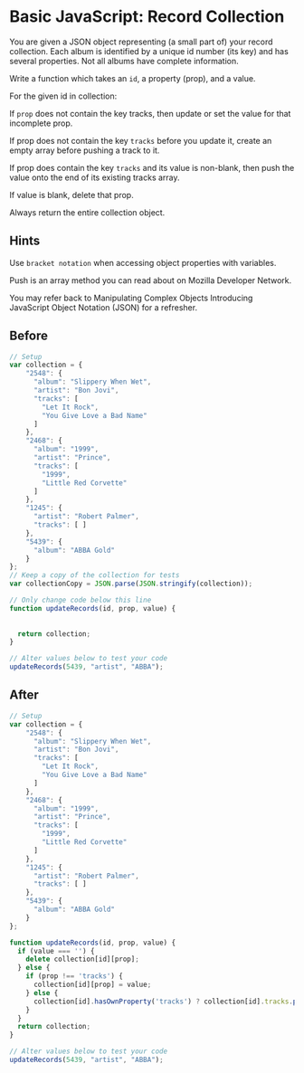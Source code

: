 # Basic JavaScript: Record Collection
You are given a JSON object representing (a small part of) your record collection. Each album is identified by a unique id number (its key) and has several properties. Not all albums have complete information.

Write a function which takes an `id`, a property (prop), and a value.

For the given id in collection:

If `prop` does not contain the key tracks, then update or set the value for that incomplete prop.

If prop does not contain the key `tracks` before you update it, create an empty array before pushing a track to it.

If prop does contain the key `tracks` and its value is non-blank, then push the value onto the end of its existing tracks array.

If value is blank, delete that prop.

Always return the entire collection object.

## Hints
Use `bracket notation` when accessing object properties with variables.

Push is an array method you can read about on Mozilla Developer Network.

You may refer back to Manipulating Complex Objects Introducing JavaScript Object Notation (JSON) for a refresher.


## Before
```JavaScript
// Setup
var collection = {
    "2548": {
      "album": "Slippery When Wet",
      "artist": "Bon Jovi",
      "tracks": [ 
        "Let It Rock", 
        "You Give Love a Bad Name" 
      ]
    },
    "2468": {
      "album": "1999",
      "artist": "Prince",
      "tracks": [ 
        "1999", 
        "Little Red Corvette" 
      ]
    },
    "1245": {
      "artist": "Robert Palmer",
      "tracks": [ ]
    },
    "5439": {
      "album": "ABBA Gold"
    }
};
// Keep a copy of the collection for tests
var collectionCopy = JSON.parse(JSON.stringify(collection));

// Only change code below this line
function updateRecords(id, prop, value) {
  
  
  return collection;
}

// Alter values below to test your code
updateRecords(5439, "artist", "ABBA");
```


## After
```JavaScript
// Setup
var collection = {
    "2548": {
      "album": "Slippery When Wet",
      "artist": "Bon Jovi",
      "tracks": [ 
        "Let It Rock", 
        "You Give Love a Bad Name" 
      ]
    },
    "2468": {
      "album": "1999",
      "artist": "Prince",
      "tracks": [ 
        "1999", 
        "Little Red Corvette" 
      ]
    },
    "1245": {
      "artist": "Robert Palmer",
      "tracks": [ ]
    },
    "5439": {
      "album": "ABBA Gold"
    }
};

function updateRecords(id, prop, value) {
  if (value === '') {
    delete collection[id][prop];
  } else {
    if (prop !== 'tracks') {
      collection[id][prop] = value;
    } else {
      collection[id].hasOwnProperty('tracks') ? collection[id].tracks.push(value) : collection[id].tracks = [value];
    }
  }
  return collection;
}

// Alter values below to test your code
updateRecords(5439, "artist", "ABBA");
```

